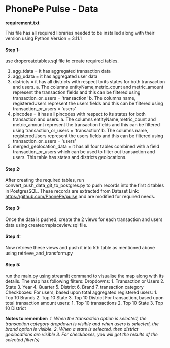 # PhonePe Pulse - Data

**requirement.txt**

This file has all required libraries needed to be installed along with their version using Python Version = 3.11.1

#### Step 1:
use dropcreatetables.sql file to create required tables.
1. agg_tdata = it has aggregated transaction data
2. agg_udata = it has aggregated user data
3. districts = it has all districts with respect to its states for both transaction and users.
    a. The columns entityName,metric_count and metric_amount represent the transaction fields and this can be filtered using transaction_or_users = 'transaction'
    b. The columns name, registeredUsers represent the users fields and this can be filtered using transaction_or_users = 'users'
4. pincodes = it has all pincodes with respect to its states for both transaction and users.
    a. The columns entityName,metric_count and metric_amount represent the transaction fields and this can be filtered using transaction_or_users = 'transaction'
    b. The columns name, registeredUsers represent the users fields and this can be filtered using transaction_or_users = 'users'    
5. merged_geolocation_data = it has all four tables combined with a field transaction_or_users which can be used to filter out transaction and users. This table has states and districts geolocations.


#### Step 2:
After creating the required tables, run convert_push_data_git_to_postgres.py to push records into the first 4 tables in PostgresSQL. These records are extracted from Dataset Link: https://github.com/PhonePe/pulse and are modified for required needs.

#### Step 3:
Once the data is pushed, create the 2 views for each transaction and users data using createorreplaceview.sql file.

#### Step 4:
Now retrieve these views and push it into 5th table as mentioned above using retrieve_and_transform.py

#### Step 5:
run the main.py using streamlit command to visualise the map along with its details.
The map has following filters:
Dropdowns:
    1. Transaction or Users
    2. State
    3. Year
    4. Quarter
    5. District
    6. Brand
    7. transaction category
Checkboxes:
    For users, based upon total aggregated registered users:
        1. Top 10 Brands
        2. Top 10 State
        3. Top 10 District
    For transaction, based upon total transaction amount users:
        1. Top 10 transactions
        2. Top 10 State
        3. Top 10 District

**Notes to remember:**
*1. When the transaction option is selected, the transaction category dropdown is visible and when users is selected, the brand option is visible.*
*2. When a state is selected, then district geolocations are visible*
*3. For checkboxes, you will get the results of the selected filter(s)*